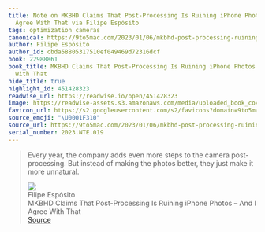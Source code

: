 ```yaml
---
title: Note on MKBHD Claims That Post-Processing Is Ruining iPhone Photos – And I
  Agree With That via Filipe Espósito
tags: optimization cameras
canonical: https://9to5mac.com/2023/01/06/mkbhd-post-processing-ruining-iphone-photos/
author: Filipe Espósito
author_id: cbda58805317510ef049469d72316dcf
book: 22988861
book_title: MKBHD Claims That Post-Processing Is Ruining iPhone Photos – And I Agree
  With That
hide_title: true
highlight_id: 451428323
readwise_url: https://readwise.io/open/451428323
image: https://readwise-assets.s3.amazonaws.com/media/uploaded_book_covers/profile_265723/iPhone-14-Pro-Max-camera-2.webp
favicon_url: https://s2.googleusercontent.com/s2/favicons?domain=9to5mac.com
source_emoji: "\U0001F310"
source_url: https://9to5mac.com/2023/01/06/mkbhd-post-processing-ruining-iphone-photos/#:~:text=Every%20year%2C%20the,it%20more%20unnatural.
serial_number: 2023.NTE.019
---
```

> Every year, the company adds even more steps to the camera post-processing. But instead of making the photos better, they just make it more unnatural.
> <div class="quoteback-footer"><div class="quoteback-avatar"><img class="mini-favicon" src="https://s2.googleusercontent.com/s2/favicons?domain=9to5mac.com"></div><div class="quoteback-metadata"><div class="metadata-inner"><span style="display:none">FROM:</span><div aria-label="Filipe Espósito" class="quoteback-author"> Filipe Espósito</div><div aria-label="MKBHD Claims That Post-Processing Is Ruining iPhone Photos – And I Agree With That" class="quoteback-title"> MKBHD Claims That Post-Processing Is Ruining iPhone Photos – And I Agree With That</div></div></div><div class="quoteback-backlink"><a target="_blank" aria-label="go to the full text of this quotation" rel="noopener" href="https://9to5mac.com/2023/01/06/mkbhd-post-processing-ruining-iphone-photos/#:~:text=Every%20year%2C%20the,it%20more%20unnatural." class="quoteback-arrow"> Source</a></div></div>